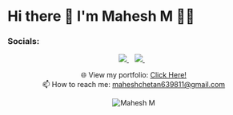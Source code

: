 <h1> Hi there 👋 I'm Mahesh M 👨‍💻 </h1>

<h3> Socials: </h3>
<p align="center">
  
  <a href="" target="">
    <img src="https://img.shields.io/badge/linkedin-%230077B5.svg?&style=for-the-badge&logo=linkedin&logoColor=white" />
  </a>&nbsp;&nbsp;
  
  <a href="" target="">
    <img src="https://img.shields.io/badge/instagram-%23E4405F.svg?&style=for-the-badge&logo=instagram&logoColor=white" />        
  </a>&nbsp;&nbsp;

</p>

<p align='center'>
  🌐 View my portfolio: <a target="_blank" href='https://maheshm-portfolio.netlify.app/'>Click Here!</a> <br>
  📫 How to reach me: <a href='mailto:maheshchetan639811@gmail.com'>maheshchetan639811@gmail.com</a>
  <br>

<p>





<p align="center"><img align="center" src="https://github-readme-stats.vercel.app/api/top-langs/?username=mahesh6398&layout=compact" alt="Mahesh M" /></p>
